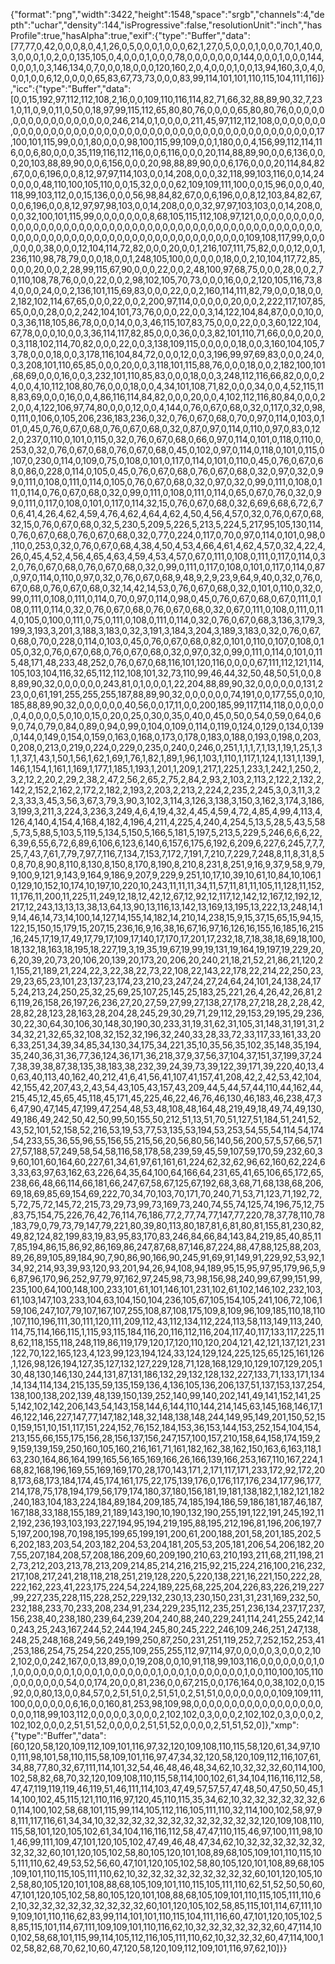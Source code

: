 {"format":"png","width":3422,"height":1548,"space":"srgb","channels":4,"depth":"uchar","density":144,"isProgressive":false,"resolutionUnit":"inch","hasProfile":true,"hasAlpha":true,"exif":{"type":"Buffer","data":[77,77,0,42,0,0,0,8,0,4,1,26,0,5,0,0,0,1,0,0,0,62,1,27,0,5,0,0,0,1,0,0,0,70,1,40,0,3,0,0,0,1,0,2,0,0,135,105,0,4,0,0,0,1,0,0,0,78,0,0,0,0,0,0,0,144,0,0,0,1,0,0,0,144,0,0,0,1,0,3,146,134,0,7,0,0,0,18,0,0,0,120,160,2,0,4,0,0,0,1,0,0,13,94,160,3,0,4,0,0,0,1,0,0,6,12,0,0,0,0,65,83,67,73,73,0,0,0,83,99,114,101,101,110,115,104,111,116]},"icc":{"type":"Buffer","data":[0,0,15,192,97,112,112,108,2,16,0,0,109,110,116,114,82,71,66,32,88,89,90,32,7,231,0,11,0,9,0,11,0,50,0,18,97,99,115,112,65,80,80,76,0,0,0,0,65,80,80,76,0,0,0,0,0,0,0,0,0,0,0,0,0,0,0,0,0,0,246,214,0,1,0,0,0,0,211,45,97,112,112,108,0,0,0,0,0,0,0,0,0,0,0,0,0,0,0,0,0,0,0,0,0,0,0,0,0,0,0,0,0,0,0,0,0,0,0,0,0,0,0,0,0,0,0,0,0,0,0,17,100,101,115,99,0,0,1,80,0,0,0,98,100,115,99,109,0,0,1,180,0,0,4,156,99,112,114,116,0,0,6,80,0,0,0,35,119,116,112,116,0,0,6,116,0,0,0,20,114,88,89,90,0,0,6,136,0,0,0,20,103,88,89,90,0,0,6,156,0,0,0,20,98,88,89,90,0,0,6,176,0,0,0,20,114,84,82,67,0,0,6,196,0,0,8,12,97,97,114,103,0,0,14,208,0,0,0,32,118,99,103,116,0,0,14,240,0,0,0,48,110,100,105,110,0,0,15,32,0,0,0,62,109,109,111,100,0,0,15,96,0,0,0,40,118,99,103,112,0,0,15,136,0,0,0,56,98,84,82,67,0,0,6,196,0,0,8,12,103,84,82,67,0,0,6,196,0,0,8,12,97,97,98,103,0,0,14,208,0,0,0,32,97,97,103,103,0,0,14,208,0,0,0,32,100,101,115,99,0,0,0,0,0,0,0,8,68,105,115,112,108,97,121,0,0,0,0,0,0,0,0,0,0,0,0,0,0,0,0,0,0,0,0,0,0,0,0,0,0,0,0,0,0,0,0,0,0,0,0,0,0,0,0,0,0,0,0,0,0,0,0,0,0,0,0,0,0,0,0,0,0,0,0,0,0,0,0,0,0,0,0,0,0,0,0,0,0,0,0,0,0,0,0,0,109,108,117,99,0,0,0,0,0,0,0,38,0,0,0,12,104,114,72,82,0,0,0,20,0,0,1,216,107,111,75,82,0,0,0,12,0,0,1,236,110,98,78,79,0,0,0,18,0,0,1,248,105,100,0,0,0,0,0,18,0,0,2,10,104,117,72,85,0,0,0,20,0,0,2,28,99,115,67,90,0,0,0,22,0,0,2,48,100,97,68,75,0,0,0,28,0,0,2,70,110,108,78,76,0,0,0,22,0,0,2,98,102,105,70,73,0,0,0,16,0,0,2,120,105,116,73,84,0,0,0,24,0,0,2,136,101,115,69,83,0,0,0,22,0,0,2,160,114,111,82,79,0,0,0,18,0,0,2,182,102,114,67,65,0,0,0,22,0,0,2,200,97,114,0,0,0,0,0,20,0,0,2,222,117,107,85,65,0,0,0,28,0,0,2,242,104,101,73,76,0,0,0,22,0,0,3,14,122,104,84,87,0,0,0,10,0,0,3,36,118,105,86,78,0,0,0,14,0,0,3,46,115,107,83,75,0,0,0,22,0,0,3,60,122,104,67,78,0,0,0,10,0,0,3,36,114,117,82,85,0,0,0,36,0,0,3,82,101,110,71,66,0,0,0,20,0,0,3,118,102,114,70,82,0,0,0,22,0,0,3,138,109,115,0,0,0,0,0,18,0,0,3,160,104,105,73,78,0,0,0,18,0,0,3,178,116,104,84,72,0,0,0,12,0,0,3,196,99,97,69,83,0,0,0,24,0,0,3,208,101,110,65,85,0,0,0,20,0,0,3,118,101,115,88,76,0,0,0,18,0,0,2,182,100,101,68,69,0,0,0,16,0,0,3,232,101,110,85,83,0,0,0,18,0,0,3,248,112,116,66,82,0,0,0,24,0,0,4,10,112,108,80,76,0,0,0,18,0,0,4,34,101,108,71,82,0,0,0,34,0,0,4,52,115,118,83,69,0,0,0,16,0,0,4,86,116,114,84,82,0,0,0,20,0,0,4,102,112,116,80,84,0,0,0,22,0,0,4,122,106,97,74,80,0,0,0,12,0,0,4,144,0,76,0,67,0,68,0,32,0,117,0,32,0,98,0,111,0,106,0,105,206,236,183,236,0,32,0,76,0,67,0,68,0,70,0,97,0,114,0,103,0,101,0,45,0,76,0,67,0,68,0,76,0,67,0,68,0,32,0,87,0,97,0,114,0,110,0,97,0,83,0,122,0,237,0,110,0,101,0,115,0,32,0,76,0,67,0,68,0,66,0,97,0,114,0,101,0,118,0,110,0,253,0,32,0,76,0,67,0,68,0,76,0,67,0,68,0,45,0,102,0,97,0,114,0,118,0,101,0,115,0,107,0,230,0,114,0,109,0,75,0,108,0,101,0,117,0,114,0,101,0,110,0,45,0,76,0,67,0,68,0,86,0,228,0,114,0,105,0,45,0,76,0,67,0,68,0,76,0,67,0,68,0,32,0,97,0,32,0,99,0,111,0,108,0,111,0,114,0,105,0,76,0,67,0,68,0,32,0,97,0,32,0,99,0,111,0,108,0,111,0,114,0,76,0,67,0,68,0,32,0,99,0,111,0,108,0,111,0,114,0,65,0,67,0,76,0,32,0,99,0,111,0,117,0,108,0,101,0,117,0,114,32,15,0,76,0,67,0,68,0,32,6,69,6,68,6,72,6,70,6,41,4,26,4,62,4,59,4,76,4,62,4,64,4,62,4,50,4,56,4,57,0,32,0,76,0,67,0,68,32,15,0,76,0,67,0,68,0,32,5,230,5,209,5,226,5,213,5,224,5,217,95,105,130,114,0,76,0,67,0,68,0,76,0,67,0,68,0,32,0,77,0,224,0,117,0,70,0,97,0,114,0,101,0,98,0,110,0,253,0,32,0,76,0,67,0,68,4,38,4,50,4,53,4,66,4,61,4,62,4,57,0,32,4,22,4,26,0,45,4,52,4,56,4,65,4,63,4,59,4,53,4,57,0,67,0,111,0,108,0,111,0,117,0,114,0,32,0,76,0,67,0,68,0,76,0,67,0,68,0,32,0,99,0,111,0,117,0,108,0,101,0,117,0,114,0,87,0,97,0,114,0,110,0,97,0,32,0,76,0,67,0,68,9,48,9,2,9,23,9,64,9,40,0,32,0,76,0,67,0,68,0,76,0,67,0,68,0,32,14,42,14,53,0,76,0,67,0,68,0,32,0,101,0,110,0,32,0,99,0,111,0,108,0,111,0,114,0,70,0,97,0,114,0,98,0,45,0,76,0,67,0,68,0,67,0,111,0,108,0,111,0,114,0,32,0,76,0,67,0,68,0,76,0,67,0,68,0,32,0,67,0,111,0,108,0,111,0,114,0,105,0,100,0,111,0,75,0,111,0,108,0,111,0,114,0,32,0,76,0,67,0,68,3,136,3,179,3,199,3,193,3,201,3,188,3,183,0,32,3,191,3,184,3,204,3,189,3,183,0,32,0,76,0,67,0,68,0,70,0,228,0,114,0,103,0,45,0,76,0,67,0,68,0,82,0,101,0,110,0,107,0,108,0,105,0,32,0,76,0,67,0,68,0,76,0,67,0,68,0,32,0,97,0,32,0,99,0,111,0,114,0,101,0,115,48,171,48,233,48,252,0,76,0,67,0,68,116,101,120,116,0,0,0,0,67,111,112,121,114,105,103,104,116,32,65,112,112,108,101,32,73,110,99,46,44,32,50,48,50,51,0,0,88,89,90,32,0,0,0,0,0,0,243,81,0,1,0,0,0,1,22,204,88,89,90,32,0,0,0,0,0,0,131,223,0,0,61,191,255,255,255,187,88,89,90,32,0,0,0,0,0,0,74,191,0,0,177,55,0,0,10,185,88,89,90,32,0,0,0,0,0,0,40,56,0,0,17,11,0,0,200,185,99,117,114,118,0,0,0,0,0,0,4,0,0,0,0,5,0,10,0,15,0,20,0,25,0,30,0,35,0,40,0,45,0,50,0,54,0,59,0,64,0,69,0,74,0,79,0,84,0,89,0,94,0,99,0,104,0,109,0,114,0,119,0,124,0,129,0,134,0,139,0,144,0,149,0,154,0,159,0,163,0,168,0,173,0,178,0,183,0,188,0,193,0,198,0,203,0,208,0,213,0,219,0,224,0,229,0,235,0,240,0,246,0,251,1,1,1,7,1,13,1,19,1,25,1,31,1,37,1,43,1,50,1,56,1,62,1,69,1,76,1,82,1,89,1,96,1,103,1,110,1,117,1,124,1,131,1,139,1,146,1,154,1,161,1,169,1,177,1,185,1,193,1,201,1,209,1,217,1,225,1,233,1,242,1,250,2,3,2,12,2,20,2,29,2,38,2,47,2,56,2,65,2,75,2,84,2,93,2,103,2,113,2,122,2,132,2,142,2,152,2,162,2,172,2,182,2,193,2,203,2,213,2,224,2,235,2,245,3,0,3,11,3,22,3,33,3,45,3,56,3,67,3,79,3,90,3,102,3,114,3,126,3,138,3,150,3,162,3,174,3,186,3,199,3,211,3,224,3,236,3,249,4,6,4,19,4,32,4,45,4,59,4,72,4,85,4,99,4,113,4,126,4,140,4,154,4,168,4,182,4,196,4,211,4,225,4,240,4,254,5,13,5,28,5,43,5,58,5,73,5,88,5,103,5,119,5,134,5,150,5,166,5,181,5,197,5,213,5,229,5,246,6,6,6,22,6,39,6,55,6,72,6,89,6,106,6,123,6,140,6,157,6,175,6,192,6,209,6,227,6,245,7,7,7,25,7,43,7,61,7,79,7,97,7,116,7,134,7,153,7,172,7,191,7,210,7,229,7,248,8,11,8,31,8,50,8,70,8,90,8,110,8,130,8,150,8,170,8,190,8,210,8,231,8,251,9,16,9,37,9,58,9,79,9,100,9,121,9,143,9,164,9,186,9,207,9,229,9,251,10,17,10,39,10,61,10,84,10,106,10,129,10,152,10,174,10,197,10,220,10,243,11,11,11,34,11,57,11,81,11,105,11,128,11,152,11,176,11,200,11,225,11,249,12,18,12,42,12,67,12,92,12,117,12,142,12,167,12,192,12,217,12,243,13,13,13,38,13,64,13,90,13,116,13,142,13,169,13,195,13,222,13,248,14,19,14,46,14,73,14,100,14,127,14,155,14,182,14,210,14,238,15,9,15,37,15,65,15,94,15,122,15,150,15,179,15,207,15,236,16,9,16,38,16,67,16,97,16,126,16,155,16,185,16,215,16,245,17,19,17,49,17,79,17,109,17,140,17,170,17,201,17,232,18,7,18,38,18,69,18,100,18,132,18,163,18,195,18,227,19,3,19,35,19,67,19,99,19,131,19,164,19,197,19,229,20,6,20,39,20,73,20,106,20,139,20,173,20,206,20,240,21,18,21,52,21,86,21,120,21,155,21,189,21,224,22,3,22,38,22,73,22,108,22,143,22,178,22,214,22,250,23,29,23,65,23,101,23,137,23,174,23,210,23,247,24,27,24,64,24,101,24,138,24,175,24,213,24,250,25,32,25,69,25,107,25,145,25,183,25,221,26,4,26,42,26,81,26,119,26,158,26,197,26,236,27,20,27,59,27,99,27,138,27,178,27,218,28,2,28,42,28,82,28,123,28,163,28,204,28,245,29,30,29,71,29,112,29,153,29,195,29,236,30,22,30,64,30,106,30,148,30,190,30,233,31,19,31,62,31,105,31,148,31,191,31,234,32,21,32,65,32,108,32,152,32,196,32,240,33,28,33,72,33,117,33,161,33,206,33,251,34,39,34,85,34,130,34,175,34,221,35,10,35,56,35,102,35,148,35,194,35,240,36,31,36,77,36,124,36,171,36,218,37,9,37,56,37,104,37,151,37,199,37,247,38,39,38,87,38,135,38,183,38,232,39,24,39,73,39,122,39,171,39,220,40,13,40,63,40,113,40,162,40,212,41,6,41,56,41,107,41,157,41,208,42,2,42,53,42,104,42,155,42,207,43,2,43,54,43,105,43,157,43,209,44,5,44,57,44,110,44,162,44,215,45,12,45,65,45,118,45,171,45,225,46,22,46,76,46,130,46,183,46,238,47,36,47,90,47,145,47,199,47,254,48,53,48,108,48,164,48,219,49,18,49,74,49,130,49,186,49,242,50,42,50,99,50,155,50,212,51,13,51,70,51,127,51,184,51,241,52,43,52,101,52,158,52,216,53,19,53,77,53,135,53,194,53,253,54,55,54,114,54,174,54,233,55,36,55,96,55,156,55,215,56,20,56,80,56,140,56,200,57,5,57,66,57,127,57,188,57,249,58,54,58,116,58,178,58,239,59,45,59,107,59,170,59,232,60,39,60,101,60,164,60,227,61,34,61,97,61,161,61,224,62,32,62,96,62,160,62,224,63,33,63,97,63,162,63,226,64,35,64,100,64,166,64,231,65,41,65,106,65,172,65,238,66,48,66,114,66,181,66,247,67,58,67,125,67,192,68,3,68,71,68,138,68,206,69,18,69,85,69,154,69,222,70,34,70,103,70,171,70,240,71,53,71,123,71,192,72,5,72,75,72,145,72,215,73,29,73,99,73,169,73,240,74,55,74,125,74,196,75,12,75,83,75,154,75,226,76,42,76,114,76,186,77,2,77,74,77,147,77,220,78,37,78,110,78,183,79,0,79,73,79,147,79,221,80,39,80,113,80,187,81,6,81,80,81,155,81,230,82,49,82,124,82,199,83,19,83,95,83,170,83,246,84,66,84,143,84,219,85,40,85,117,85,194,86,15,86,92,86,169,86,247,87,68,87,146,87,224,88,47,88,125,88,203,89,26,89,105,89,184,90,7,90,86,90,166,90,245,91,69,91,149,91,229,92,53,92,134,92,214,93,39,93,120,93,201,94,26,94,108,94,189,95,15,95,97,95,179,96,5,96,87,96,170,96,252,97,79,97,162,97,245,98,73,98,156,98,240,99,67,99,151,99,235,100,64,100,148,100,233,101,61,101,146,101,231,102,61,102,146,102,232,103,61,103,147,103,233,104,63,104,150,104,236,105,67,105,154,105,241,106,72,106,159,106,247,107,79,107,167,107,255,108,87,108,175,109,8,109,96,109,185,110,18,110,107,110,196,111,30,111,120,111,209,112,43,112,134,112,224,113,58,113,149,113,240,114,75,114,166,115,1,115,93,115,184,116,20,116,112,116,204,117,40,117,133,117,225,118,62,118,155,118,248,119,86,119,179,120,17,120,110,120,204,121,42,121,137,121,231,122,70,122,165,123,4,123,99,123,194,124,33,124,129,124,225,125,65,125,161,126,1,126,98,126,194,127,35,127,132,127,229,128,71,128,168,129,10,129,107,129,205,130,48,130,146,130,244,131,87,131,186,132,29,132,128,132,227,133,71,133,171,134,14,134,114,134,215,135,59,135,159,136,4,136,105,136,206,137,51,137,153,137,254,138,100,138,202,139,48,139,150,139,252,140,99,140,202,141,49,141,152,141,255,142,102,142,206,143,54,143,158,144,6,144,110,144,214,145,63,145,168,146,17,146,122,146,227,147,77,147,182,148,32,148,138,148,244,149,95,149,201,150,52,150,159,151,10,151,117,151,224,152,76,152,184,153,36,153,144,153,252,154,104,154,213,155,66,155,175,156,28,156,137,156,247,157,100,157,210,158,64,158,174,159,29,159,139,159,250,160,105,160,216,161,71,161,182,162,38,162,150,163,6,163,118,163,230,164,86,164,199,165,56,165,169,166,26,166,139,166,253,167,110,167,224,168,82,168,196,169,55,169,169,170,28,170,143,171,2,171,117,171,233,172,92,172,208,173,68,173,184,174,45,174,161,175,22,175,139,176,0,176,117,176,234,177,96,177,214,178,75,178,194,179,56,179,174,180,37,180,156,181,19,181,138,182,1,182,121,182,240,183,104,183,224,184,89,184,209,185,74,185,194,186,59,186,181,187,46,187,167,188,33,188,155,189,21,189,143,190,10,190,132,190,255,191,122,191,245,192,112,192,236,193,103,193,227,194,95,194,219,195,88,195,212,196,81,196,206,197,75,197,200,198,70,198,195,199,65,199,191,200,61,200,188,201,58,201,185,202,56,202,183,203,54,203,182,204,53,204,181,205,53,205,181,206,54,206,182,207,55,207,184,208,57,208,186,209,60,209,190,210,63,210,193,211,68,211,198,212,73,212,203,213,78,213,209,214,85,214,216,215,92,215,224,216,100,216,232,217,108,217,241,218,118,218,251,219,128,220,5,220,138,221,16,221,150,222,28,222,162,223,41,223,175,224,54,224,189,225,68,225,204,226,83,226,219,227,99,227,235,228,115,228,252,229,132,230,13,230,150,231,31,231,169,232,50,232,188,233,70,233,208,234,91,234,229,235,112,235,251,236,134,237,17,237,156,238,40,238,180,239,64,239,204,240,88,240,229,241,114,241,255,242,140,243,25,243,167,244,52,244,194,245,80,245,222,246,109,246,251,247,138,248,25,248,168,249,56,249,199,250,87,250,231,251,119,252,7,252,152,253,41,253,186,254,75,254,220,255,109,255,255,112,97,114,97,0,0,0,0,0,3,0,0,0,2,102,102,0,0,242,167,0,0,13,89,0,0,19,208,0,0,10,91,118,99,103,116,0,0,0,0,0,0,0,1,0,1,0,0,0,0,0,0,0,1,0,0,0,1,0,0,0,0,0,0,0,1,0,0,0,1,0,0,0,0,0,0,0,1,0,0,110,100,105,110,0,0,0,0,0,0,0,54,0,0,174,20,0,0,81,236,0,0,67,215,0,0,176,164,0,0,38,102,0,0,15,92,0,0,80,13,0,0,84,57,0,2,51,51,0,2,51,51,0,2,51,51,0,0,0,0,0,0,0,0,109,109,111,100,0,0,0,0,0,0,6,16,0,0,160,81,253,98,109,98,0,0,0,0,0,0,0,0,0,0,0,0,0,0,0,0,0,0,0,0,118,99,103,112,0,0,0,0,0,3,0,0,0,2,102,102,0,3,0,0,0,2,102,102,0,3,0,0,0,2,102,102,0,0,0,2,51,51,52,0,0,0,0,2,51,51,52,0,0,0,0,2,51,51,52,0]},"xmp":{"type":"Buffer","data":[60,120,58,120,109,112,109,101,116,97,32,120,109,108,110,115,58,120,61,34,97,100,111,98,101,58,110,115,58,109,101,116,97,47,34,32,120,58,120,109,112,116,107,61,34,88,77,80,32,67,111,114,101,32,54,46,48,46,48,34,62,10,32,32,32,60,114,100,102,58,82,68,70,32,120,109,108,110,115,58,114,100,102,61,34,104,116,116,112,58,47,47,119,119,119,46,119,51,46,111,114,103,47,49,57,57,57,47,48,50,47,50,50,45,114,100,102,45,115,121,110,116,97,120,45,110,115,35,34,62,10,32,32,32,32,32,32,60,114,100,102,58,68,101,115,99,114,105,112,116,105,111,110,32,114,100,102,58,97,98,111,117,116,61,34,34,10,32,32,32,32,32,32,32,32,32,32,32,32,120,109,108,110,115,58,101,120,105,102,61,34,104,116,116,112,58,47,47,110,115,46,97,100,111,98,101,46,99,111,109,47,101,120,105,102,47,49,46,48,47,34,62,10,32,32,32,32,32,32,32,32,32,60,101,120,105,102,58,80,105,120,101,108,89,68,105,109,101,110,115,105,111,110,62,49,53,52,56,60,47,101,120,105,102,58,80,105,120,101,108,89,68,105,109,101,110,115,105,111,110,62,10,32,32,32,32,32,32,32,32,32,60,101,120,105,102,58,80,105,120,101,108,88,68,105,109,101,110,115,105,111,110,62,51,52,50,50,60,47,101,120,105,102,58,80,105,120,101,108,88,68,105,109,101,110,115,105,111,110,62,10,32,32,32,32,32,32,32,32,32,60,101,120,105,102,58,85,115,101,114,67,111,109,109,101,110,116,62,83,99,114,101,101,110,115,104,111,116,60,47,101,120,105,102,58,85,115,101,114,67,111,109,109,101,110,116,62,10,32,32,32,32,32,32,60,47,114,100,102,58,68,101,115,99,114,105,112,116,105,111,110,62,10,32,32,32,60,47,114,100,102,58,82,68,70,62,10,60,47,120,58,120,109,112,109,101,116,97,62,10]}}